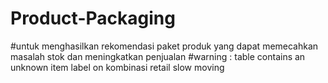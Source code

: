 # Product-Packaging
#untuk menghasilkan rekomendasi paket produk yang dapat memecahkan masalah stok dan meningkatkan penjualan
#warning : table contains an unknown item label on kombinasi retail slow moving
